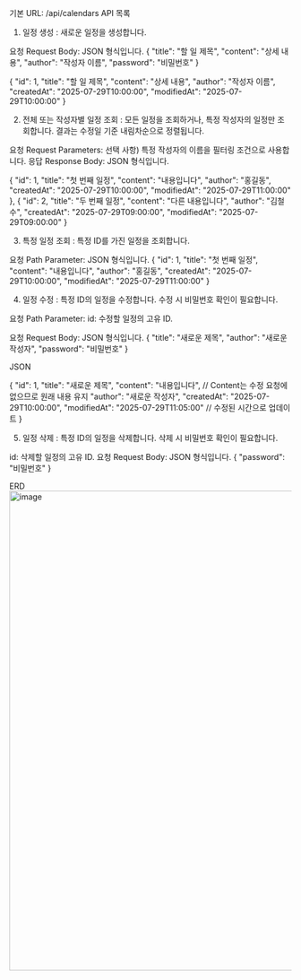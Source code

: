 기본 URL: /api/calendars
API 목록
1. 일정 생성
: 새로운 일정을 생성합니다.

요청 Request Body:
JSON 형식입니다.
{
  "title": "할 일 제목",
  "content": "상세 내용",
  "author": "작성자 이름",
  "password": "비밀번호"
}

{
  "id": 1,
  "title": "할 일 제목",
  "content": "상세 내용",
  "author": "작성자 이름",
  "createdAt": "2025-07-29T10:00:00",
  "modifiedAt": "2025-07-29T10:00:00"
}

2. 전체 또는 작성자별 일정 조회
: 모든 일정을 조회하거나, 특정 작성자의 일정만 조회합니다. 결과는 수정일 기준 내림차순으로 정렬됩니다.

요청 Request Parameters:
선택 사항) 특정 작성자의 이름을 필터링 조건으로 사용합니다.
응답 Response Body:
JSON 형식입니다.

  {
    "id": 1,
    "title": "첫 번째 일정",
    "content": "내용입니다",
    "author": "홍길동",
    "createdAt": "2025-07-29T10:00:00",
    "modifiedAt": "2025-07-29T11:00:00"
  },
  {
    "id": 2,
    "title": "두 번째 일정",
    "content": "다른 내용입니다",
    "author": "김철수",
    "createdAt": "2025-07-29T09:00:00",
    "modifiedAt": "2025-07-29T09:00:00"
  }
  
3. 특정 일정 조회
: 특정 ID를 가진 일정을 조회합니다.

요청 Path Parameter:
JSON 형식입니다.
{
  "id": 1,
  "title": "첫 번째 일정",
  "content": "내용입니다",
  "author": "홍길동",
  "createdAt": "2025-07-29T10:00:00",
  "modifiedAt": "2025-07-29T11:00:00"
}

4. 일정 수정
: 특정 ID의 일정을 수정합니다. 수정 시 비밀번호 확인이 필요합니다.

요청 Path Parameter:
id: 수정할 일정의 고유 ID.

요청 Request Body:
JSON 형식입니다.
{
  "title": "새로운 제목",
  "author": "새로운 작성자",
  "password": "비밀번호"
}

JSON

{
  "id": 1,
  "title": "새로운 제목",
  "content": "내용입니다", // Content는 수정 요청에 없으므로 원래 내용 유지
  "author": "새로운 작성자",
  "createdAt": "2025-07-29T10:00:00",
  "modifiedAt": "2025-07-29T11:05:00" // 수정된 시간으로 업데이트
}

5. 일정 삭제
: 특정 ID의 일정을 삭제합니다. 삭제 시 비밀번호 확인이 필요합니다.

id: 삭제할 일정의 고유 ID.
요청 Request Body:
JSON 형식입니다.
{
  "password": "비밀번호"
}


ERD 
<img width="1782" height="856" alt="image" src="https://github.com/user-attachments/assets/a9989c94-46e9-4a6c-b200-ec77a81d9c48" />
